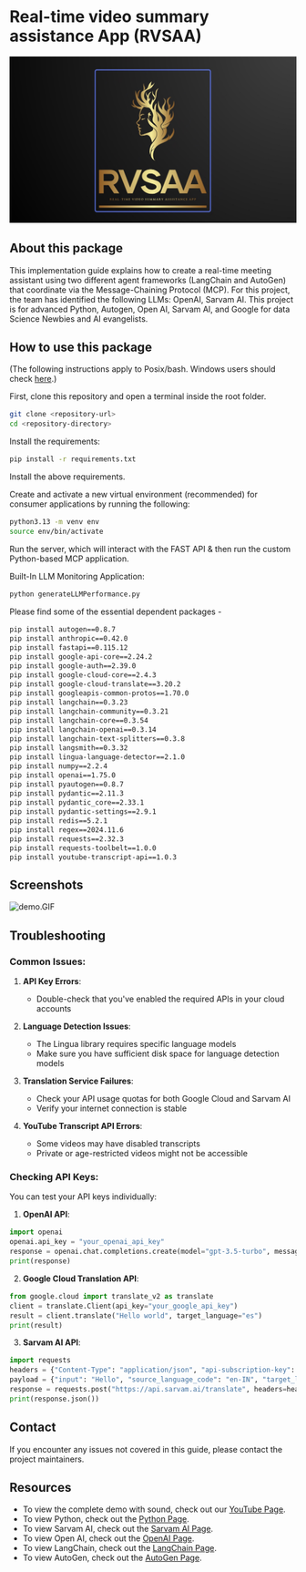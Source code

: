 # Real-time video summary assistance App (RVSAA)

![Logos.jpeg](Logos.jpeg)

## About this package

This implementation guide explains how to create a real-time meeting assistant using two different agent frameworks (LangChain and AutoGen) that coordinate via the Message-Chaining Protocol (MCP). For this project, the team has identified the following LLMs: OpenAI, Sarvam AI. This project is for advanced Python, Autogen, Open AI, Sarvam AI, and Google for data Science Newbies and AI evangelists.


## How to use this package

(The following instructions apply to Posix/bash. Windows users should check [here](https://docs.python.org/3/library/venv.html).)

First, clone this repository and open a terminal inside the root folder.

```bash
git clone <repository-url>
cd <repository-directory>
```

Install the requirements:

```bash
pip install -r requirements.txt
```

Install the above requirements.

Create and activate a new virtual environment (recommended) for consumer applications by running the following:

```bash
python3.13 -m venv env
source env/bin/activate
```

Run the server, which will interact with the FAST API & then run the custom Python-based MCP application.

Built-In LLM Monitoring Application: 

```bash
python generateLLMPerformance.py
```

Please find some of the essential dependent packages -

```
pip install autogen==0.8.7
pip install anthropic==0.42.0
pip install fastapi==0.115.12
pip install google-api-core==2.24.2
pip install google-auth==2.39.0
pip install google-cloud-core==2.4.3
pip install google-cloud-translate==3.20.2
pip install googleapis-common-protos==1.70.0
pip install langchain==0.3.23
pip install langchain-community==0.3.21
pip install langchain-core==0.3.54
pip install langchain-openai==0.3.14
pip install langchain-text-splitters==0.3.8
pip install langsmith==0.3.32
pip install lingua-language-detector==2.1.0
pip install numpy==2.2.4
pip install openai==1.75.0
pip install pyautogen==0.8.7
pip install pydantic==2.11.3
pip install pydantic_core==2.33.1
pip install pydantic-settings==2.9.1
pip install redis==5.2.1
pip install regex==2024.11.6
pip install requests==2.32.3
pip install requests-toolbelt==1.0.0
pip install youtube-transcript-api==1.0.3

```

## Screenshots

![demo.GIF](demo.GIF)

## Troubleshooting

### Common Issues:

1. **API Key Errors**:
   - Double-check that you've enabled the required APIs in your cloud accounts

2. **Language Detection Issues**:
   - The Lingua library requires specific language models
   - Make sure you have sufficient disk space for language detection models

3. **Translation Service Failures**:
   - Check your API usage quotas for both Google Cloud and Sarvam AI
   - Verify your internet connection is stable

4. **YouTube Transcript API Errors**:
   - Some videos may have disabled transcripts
   - Private or age-restricted videos might not be accessible

### Checking API Keys:

You can test your API keys individually:

1. **OpenAI API**:
```python
import openai
openai.api_key = "your_openai_api_key"
response = openai.chat.completions.create(model="gpt-3.5-turbo", messages=[{"role": "user", "content": "Hello!"}])
print(response)
```

2. **Google Cloud Translation API**:
```python
from google.cloud import translate_v2 as translate
client = translate.Client(api_key="your_google_api_key")
result = client.translate("Hello world", target_language="es")
print(result)
```

3. **Sarvam AI API**:
```python
import requests
headers = {"Content-Type": "application/json", "api-subscription-key": "your_sarvam_api_key"}
payload = {"input": "Hello", "source_language_code": "en-IN", "target_language_code": "hi-IN"}
response = requests.post("https://api.sarvam.ai/translate", headers=headers, json=payload)
print(response.json())
```

## Contact

If you encounter any issues not covered in this guide, please contact the project maintainers.

## Resources

- To view the complete demo with sound, check out our [YouTube Page](https://youtu.be/jMERwsokd6Q).
- To view Python, check out the [Python Page](https://docs.python.org/3/).
- To view Sarvam AI, check out the [Sarvam AI Page](https://docs.sarvam.ai/api-reference-docs/introduction).
- To view Open AI, check out the [OpenAI Page](https://platform.openai.com/docs/api-reference/introduction).
- To view LangChain, check out the [LangChain Page](https://python.langchain.com/docs/introduction/).
- To view AutoGen, check out the [AutoGen Page](https://microsoft.github.io/autogen/stable//index.html).
